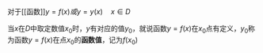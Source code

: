 对于[[函数]]$y=f(x)或y=y(x)\quad x\in D$

当$x$在$D$中取定数值$x_0$时，$y$有对应的值$y_0$，就说函数$y=f(x)$在$x_0$点有定义，$y_0$称为函数$y=f(x)$在点$x_0$的**函数值**，记为$f(x_0)$